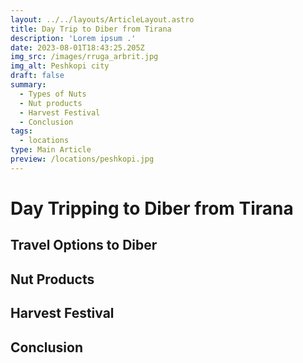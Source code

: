 ```yaml
---
layout: ../../layouts/ArticleLayout.astro
title: Day Trip to Diber from Tirana
description: 'Lorem ipsum .'
date: 2023-08-01T18:43:25.205Z
img_src: /images/rruga_arbrit.jpg
img_alt: Peshkopi city
draft: false
summary:
  - Types of Nuts
  - Nut products
  - Harvest Festival
  - Conclusion
tags:
  - locations
type: Main Article
preview: /locations/peshkopi.jpg
---
```


# Day Tripping to Diber from Tirana

## Travel Options to Diber

## Nut Products

## Harvest Festival

## Conclusion
